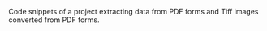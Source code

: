 Code snippets of a project extracting data from PDF forms and Tiff images converted from PDF forms.
